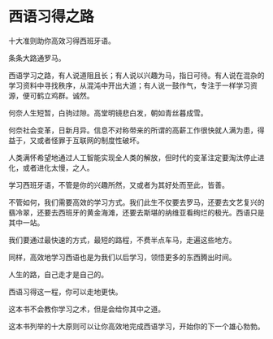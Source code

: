 # 西语习得之路

十大准则助你高效习得西班牙语。

条条大路通罗马。

西语学习之路，有人说道阻且长；有人说以兴趣为马，指日可待。有人说在混杂的学习资料中寻找秩序，从混沌中开出大道；有人说一鼓作气，专注于一样学习资源，便可鹤立鸡群。诚然。

何奈人生短暂，白驹过隙。高堂明镜悲白发，朝如青丝暮成雪。

何奈社会变革，日新月异。信息不对称带来的所谓的高薪工作很快就人满为患，得益于，又或者怪罪于互联网的制度性破坏。

人类满怀希望地通过人工智能实现全人类的解放，但时代的变革注定要淘汰停止进化，或者进化太慢，之人。

学习西班牙语，不管是你的兴趣所然，又或者为其好处而至此，皆善。

不管如何，我们需要高效的学习方式。我们此生不仅要去罗马，还要去文艺复兴的翡冷翠，还要去西班牙的黄金海滩，还要去斯堪的纳维亚看绚烂的极光。西语只是其中一站。

我们要通过最快速的方式，最短的路程，不费半点车马，走遍这些地方。

同样，高效地学习西语也是为我们以后学习，领悟更多的东西腾出时间。

人生的路，自己走才是自己的。

西语习得这一程，你可以走地更快。

这本书不会教你学习之术，但是会给你其中之道。

这本书列举的十大原则可以让你高效地完成西语学习，开始你的下一个雄心勃勃。

